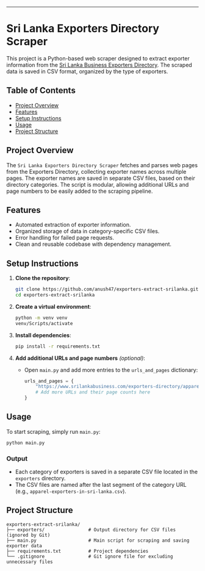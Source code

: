 ---

# Sri Lanka Exporters Directory Scraper

This project is a Python-based web scraper designed to extract exporter information from the [Sri Lanka Business Exporters Directory](https://www.srilankabusiness.com/exporters-directory/). The scraped data is saved in CSV format, organized by the type of exporters.

## Table of Contents

- [Project Overview](#project-overview)
- [Features](#features)
- [Setup Instructions](#setup-instructions)
- [Usage](#usage)
- [Project Structure](#project-structure)

## Project Overview

The `Sri Lanka Exporters Directory Scraper` fetches and parses web pages from the Exporters Directory, collecting exporter names across multiple pages. The exporter names are saved in separate CSV files, based on their directory categories. The script is modular, allowing additional URLs and page numbers to be easily added to the scraping pipeline.

## Features

- Automated extraction of exporter information.
- Organized storage of data in category-specific CSV files.
- Error handling for failed page requests.
- Clean and reusable codebase with dependency management.

## Setup Instructions

1. **Clone the repository**:
   ```bash
   git clone https://github.com/anush47/exporters-extract-srilanka.git
   cd exporters-extract-srilanka
   ```

2. **Create a virtual environment**:
   ```bash
   python -m venv venv
   venv/Scripts/activate
   ```

3. **Install dependencies**:
   ```bash
   pip install -r requirements.txt
   ```

4. **Add additional URLs and page numbers** *(optional)*:
   - Open `main.py` and add more entries to the `urls_and_pages` dictionary:
     ```python
     urls_and_pages = {
         "https://www.srilankabusiness.com/exporters-directory/apparel-exporters-in-sri-lanka": 14,
         # Add more URLs and their page counts here
     }
     ```

## Usage

To start scraping, simply run `main.py`:
```bash
python main.py
```

### Output
- Each category of exporters is saved in a separate CSV file located in the `exporters` directory.
- The CSV files are named after the last segment of the category URL (e.g., `apparel-exporters-in-sri-lanka.csv`).

## Project Structure

```plaintext
exporters-extract-srilanka/
├── exporters/                # Output directory for CSV files (ignored by Git)
├── main.py                   # Main script for scraping and saving exporter data
├── requirements.txt          # Project dependencies
└── .gitignore                # Git ignore file for excluding unnecessary files
```
